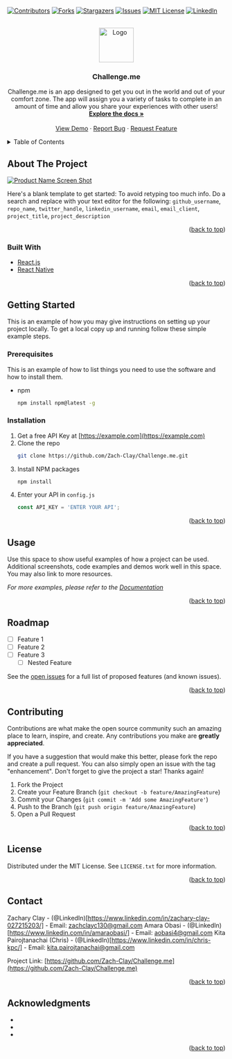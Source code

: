 <div id="top"></div>

<!-- PROJECT SHIELDS -->
<!--
*** I'm using markdown "reference style" links for readability.
*** Reference links are enclosed in brackets [ ] instead of parentheses ( ).
*** See the bottom of this document for the declaration of the reference variables
*** for contributors-url, forks-url, etc. This is an optional, concise syntax you may use.
*** https://www.markdownguide.org/basic-syntax/#reference-style-links
-->
[![Contributors][contributors-shield]][contributors-url]
[![Forks][forks-shield]][forks-url]
[![Stargazers][stars-shield]][stars-url]
[![Issues][issues-shield]][issues-url]
[![MIT License][license-shield]][license-url]
[![LinkedIn][linkedin-shield]][linkedin-url]



<!-- PROJECT LOGO -->
<br />
<div align="center">
  <a href="https://github.com/Zach-Clay/Challenge.me">
    <img src="images/logo.png" alt="Logo" width="80" height="80">
  </a>

<h3 align="center">Challenge.me</h3>

  <p align="center">
    Challenge.me is an app designed to get you out in the world and out of your comfort zone. The app will assign you a variety of tasks to complete in an amount of time and allow you share your experiences with other users! 
    <br />
    <a href="https://github.com/Zach-Clay/Challenge.me"><strong>Explore the docs »</strong></a>
    <br />
    <br />
    <a href="https://github.com/Zach-Clay/Challenge.me">View Demo</a>
    ·
    <a href="https://github.com/Zach-Clay/Challenge.me/issues">Report Bug</a>
    ·
    <a href="https://github.com/Zach-Clay/Challenge.me/issues">Request Feature</a>
  </p>
</div>



<!-- TABLE OF CONTENTS -->
<details>
  <summary>Table of Contents</summary>
  <ol>
    <li>
      <a href="#about-the-project">About The Project</a>
      <ul>
        <li><a href="#built-with">Built With</a></li>
      </ul>
    </li>
    <li>
      <a href="#getting-started">Getting Started</a>
      <ul>
        <li><a href="#prerequisites">Prerequisites</a></li>
        <li><a href="#installation">Installation</a></li>
      </ul>
    </li>
    <li><a href="#usage">Usage</a></li>
    <li><a href="#roadmap">Roadmap</a></li>
    <li><a href="#contributing">Contributing</a></li>
    <li><a href="#license">License</a></li>
    <li><a href="#contact">Contact</a></li>
    <li><a href="#acknowledgments">Acknowledgments</a></li>
  </ol>
</details>



<!-- ABOUT THE PROJECT -->
## About The Project

[![Product Name Screen Shot][product-screenshot]](https://example.com)

Here's a blank template to get started: To avoid retyping too much info. Do a search and replace with your text editor for the following: `github_username`, `repo_name`, `twitter_handle`, `linkedin_username`, `email`, `email_client`, `project_title`, `project_description`

<p align="right">(<a href="#top">back to top</a>)</p>



### Built With

* [React.js](https://reactjs.org/)
* [React Native](https://reactnative.dev/)
<p align="right">(<a href="#top">back to top</a>)</p>



<!-- GETTING STARTED -->
## Getting Started

This is an example of how you may give instructions on setting up your project locally.
To get a local copy up and running follow these simple example steps.

### Prerequisites

This is an example of how to list things you need to use the software and how to install them.
* npm
  ```sh
  npm install npm@latest -g
  ```

### Installation

1. Get a free API Key at [https://example.com](https://example.com)
2. Clone the repo
   ```sh
   git clone https://github.com/Zach-Clay/Challenge.me.git
   ```
3. Install NPM packages
   ```sh
   npm install
   ```
4. Enter your API in `config.js`
   ```js
   const API_KEY = 'ENTER YOUR API';
   ```

<p align="right">(<a href="#top">back to top</a>)</p>



<!-- USAGE EXAMPLES -->
## Usage

Use this space to show useful examples of how a project can be used. Additional screenshots, code examples and demos work well in this space. You may also link to more resources.

_For more examples, please refer to the [Documentation](https://example.com)_

<p align="right">(<a href="#top">back to top</a>)</p>



<!-- ROADMAP -->
## Roadmap

- [ ] Feature 1
- [ ] Feature 2
- [ ] Feature 3
    - [ ] Nested Feature

See the [open issues](https://github.com/Zach-Clay/Challenge.me/issues) for a full list of proposed features (and known issues).

<p align="right">(<a href="#top">back to top</a>)</p>



<!-- CONTRIBUTING -->
## Contributing

Contributions are what make the open source community such an amazing place to learn, inspire, and create. Any contributions you make are **greatly appreciated**.

If you have a suggestion that would make this better, please fork the repo and create a pull request. You can also simply open an issue with the tag "enhancement".
Don't forget to give the project a star! Thanks again!

1. Fork the Project
2. Create your Feature Branch (`git checkout -b feature/AmazingFeature`)
3. Commit your Changes (`git commit -m 'Add some AmazingFeature'`)
4. Push to the Branch (`git push origin feature/AmazingFeature`)
5. Open a Pull Request

<p align="right">(<a href="#top">back to top</a>)</p>



<!-- LICENSE -->
## License

Distributed under the MIT License. See `LICENSE.txt` for more information.

<p align="right">(<a href="#top">back to top</a>)</p>



<!-- CONTACT -->
## Contact

Zachary Clay - (@LinkedIn)[https://www.linkedin.com/in/zachary-clay-027215203/] - Email: zachclayc130@gmail.com
Amara Obasi - (@LinkedIn)[https://www.linkedin.com/in/amaraobasi/] - Email: aobasi4@gmail.com
Kita Pairojtanachai (Chris) - (@LinkedIn)[https://www.linkedin.com/in/chris-kpc/] - Email: kita.pairojtanachai@gmail.com

Project Link: [https://github.com/Zach-Clay/Challenge.me](https://github.com/Zach-Clay/Challenge.me)

<p align="right">(<a href="#top">back to top</a>)</p>



<!-- ACKNOWLEDGMENTS -->
## Acknowledgments

* []()
* []()
* []()

<p align="right">(<a href="#top">back to top</a>)</p>



<!-- MARKDOWN LINKS & IMAGES -->
<!-- https://www.markdownguide.org/basic-syntax/#reference-style-links -->
[contributors-shield]: https://img.shields.io/github/contributors/Zach-Clay/Challenge.me.svg?style=for-the-badge
[contributors-url]: https://github.com/Zach-Clay/Challenge.me/graphs/contributors
[forks-shield]: https://img.shields.io/github/forks/Zach-Clay/Challenge.me.svg?style=for-the-badge
[forks-url]: https://github.com/Zach-Clay/Challenge.me/network/members
[stars-shield]: https://img.shields.io/github/stars/Zach-Clay/Challenge.me.svg?style=for-the-badge
[stars-url]: https://github.com/Zach-Clay/Challenge.me/stargazers
[issues-shield]: https://img.shields.io/github/issues/Zach-Clay/Challenge.me.svg?style=for-the-badge
[issues-url]: https://github.com/Zach-Clay/Challenge.me/issues
[license-shield]: https://img.shields.io/github/license/Zach-Clay/Challenge.me.svg?style=for-the-badge
[license-url]: https://github.com/Zach-Clay/Challenge.me/blob/master/LICENSE.txt
[linkedin-shield]: https://img.shields.io/badge/-LinkedIn-black.svg?style=for-the-badge&logo=linkedin&colorB=555
[linkedin-url]: https://linkedin.com/in/linkedin_username
[product-screenshot]: images/screenshot.png
